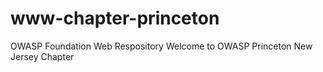 # www-chapter-princeton
OWASP Foundation Web Respository
Welcome to OWASP Princeton New Jersey Chapter
